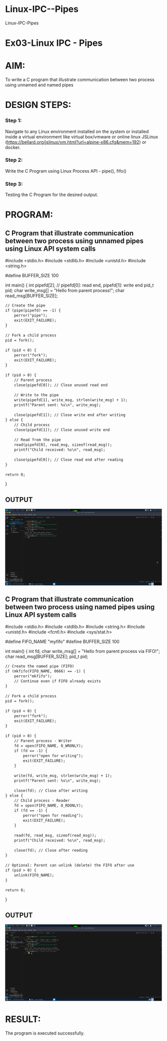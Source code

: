 # Linux-IPC--Pipes
Linux-IPC-Pipes


# Ex03-Linux IPC - Pipes

# AIM:
To write a C program that illustrate communication between two process using unnamed and named pipes

# DESIGN STEPS:

### Step 1:

Navigate to any Linux environment installed on the system or installed inside a virtual environment like virtual box/vmware or online linux JSLinux (https://bellard.org/jslinux/vm.html?url=alpine-x86.cfg&mem=192) or docker.

### Step 2:

Write the C Program using Linux Process API - pipe(), fifo()

### Step 3:

Testing the C Program for the desired output. 

# PROGRAM:

## C Program that illustrate communication between two process using unnamed pipes using Linux API system calls
#include <stdio.h>
#include <stdlib.h>
#include <unistd.h>
#include <string.h>

#define BUFFER_SIZE 100

int main() {
    int pipefd[2];  // pipefd[0]: read end, pipefd[1]: write end
    pid_t pid;
    char write_msg[] = "Hello from parent process!";
    char read_msg[BUFFER_SIZE];

    // Create the pipe
    if (pipe(pipefd) == -1) {
        perror("pipe");
        exit(EXIT_FAILURE);
    }

    // Fork a child process
    pid = fork();

    if (pid < 0) {
        perror("fork");
        exit(EXIT_FAILURE);
    }

    if (pid > 0) {
        // Parent process
        close(pipefd[0]); // Close unused read end

        // Write to the pipe
        write(pipefd[1], write_msg, strlen(write_msg) + 1);
        printf("Parent sent: %s\n", write_msg);

        close(pipefd[1]); // Close write end after writing
    } else {
        // Child process
        close(pipefd[1]); // Close unused write end

        // Read from the pipe
        read(pipefd[0], read_msg, sizeof(read_msg));
        printf("Child received: %s\n", read_msg);

        close(pipefd[0]); // Close read end after reading
    }

    return 0;
}





## OUTPUT

![alt text](img2/1.png)

## C Program that illustrate communication between two process using named pipes using Linux API system calls
#include <stdio.h>
#include <stdlib.h>
#include <string.h>
#include <unistd.h>
#include <fcntl.h>
#include <sys/stat.h>

#define FIFO_NAME "myfifo"
#define BUFFER_SIZE 100

int main() {
    int fd;
    char write_msg[] = "Hello from parent process via FIFO!";
    char read_msg[BUFFER_SIZE];
    pid_t pid;

    // Create the named pipe (FIFO)
    if (mkfifo(FIFO_NAME, 0666) == -1) {
        perror("mkfifo");
        // Continue even if FIFO already exists
    }

    // Fork a child process
    pid = fork();

    if (pid < 0) {
        perror("fork");
        exit(EXIT_FAILURE);
    }

    if (pid > 0) {
        // Parent process - Writer
        fd = open(FIFO_NAME, O_WRONLY);
        if (fd == -1) {
            perror("open for writing");
            exit(EXIT_FAILURE);
        }

        write(fd, write_msg, strlen(write_msg) + 1);
        printf("Parent sent: %s\n", write_msg);

        close(fd); // Close after writing
    } else {
        // Child process - Reader
        fd = open(FIFO_NAME, O_RDONLY);
        if (fd == -1) {
            perror("open for reading");
            exit(EXIT_FAILURE);
        }

        read(fd, read_msg, sizeof(read_msg));
        printf("Child received: %s\n", read_msg);

        close(fd); // Close after reading
    }

    // Optional: Parent can unlink (delete) the FIFO after use
    if (pid > 0) {
        unlink(FIFO_NAME);
    }

    return 0;
}




## OUTPUT

![alt text](img2/2...png)

# RESULT:
The program is executed successfully.
